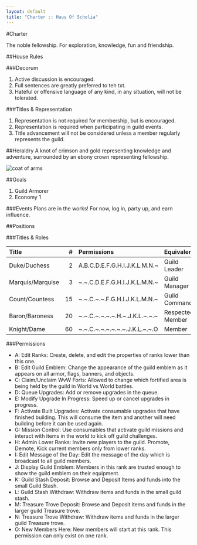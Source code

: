```yaml
---
layout: default
title: "Charter :: Haus Of Scholia"
---
```


#Charter

The noble fellowship. For exploration, knowledge, fun and friendship.

##House Rules

###Decorum
1. Active discussion is encouraged.
2. Full sentences are greatly preferred to teh txt.
3. Hateful or offensive language of any kind, in any situation, will not be tolerated.

###Titles & Representation
1. Representation is not required for membership, but is encouraged.
2. Representation is required when participating in guild events.
3. Title advancement will not be considered unless a member regularly represents the guild.

##Heraldry
A knot of crimson and gold representing knowledge and adventure, surrounded by an ebony crown representing fellowship.

![coat of arms](http://f.cl.ly/items/3k083y411B0U1g0A2I1c/Screen%20Shot%202013-09-23%20at%2011.35.25.png)

##Goals
1. Guild Armorer
2. Economy 1

###Events
Plans are in the works! For now, log in, party up, and earn influence.

##Positions

###Titles & Roles

| Title                 | #     | Permissions                      | Equivalent
|:---                   |   ---:|:---                              |:---
| Duke/Duchess          | 2     | A.B.C.D.E.F.G.H.I.J.K.L.M.N.~    | Guild Leader
| Marquis/Marquise      | 3     | ~.~.C.D.E.F.G.H.I.J.K.L.M.N.~    | Guild Manager
| Count/Countess        | 15    | ~.~.C.~.~.F.G.H.I.J.K.L.M.N.~    | Guild Commander
| Baron/Baroness        | 20    | ~.~.C.~.~.~.~.H.~.J.K.L.~.~.~    | Respected Member
| Knight/Dame           | 60    | ~.~.C.~.~.~.~.~.~.J.K.L.~.~.O    | Member

###Permissions
- A: Edit Ranks: Create, delete, and edit the properties of ranks lower than this one.
- B: Edit Guild Emblem: Change the appearance of the guild emblem as it appears on all armor, flags, banners, and objects.
- C: Claim/Unclaim WvW Forts: Allowed to change which fortified area is being held by the guild in World vs World battles.
- D: Queue Upgrades: Add or remove upgrades in the queue.
- E: Modify Upgrade In Progress: Speed up or cancel upgrades in progress.
- F: Activate Built Upgrades: Activate consumable upgrades that have finished building. This will consume the item and another will need building before it can be used again.
- G: Mission Control: Use consumables that activate guild missions and interact with items in the world to kick off guild challenges.
- H: Admin Lower Ranks: Invite new players to the guild. Promote, Demote, Kick current members only from lower ranks.
- I: Edit Message of the Day: Edit the message of the day which is broadcast to all guild members.
- J: Display Guild Emblem: Members in this rank are trusted enough to show the guild emblem on their equipment.
- K: Guild Stash Deposit: Browse and Deposit Items and funds into the small Guild Stash.
- L: Guild Stash Withdraw: Withdraw items and funds in the small guild stash.
- M: Treasure Trove Deposit: Browse and Deposit items and funds in the larger guild Treasure trove.
- N: Treasure Trove Withdraw: Withdraw items and funds in the larger guild Treasure trove.
- O: New Members Here: New members will start at this rank. This permission can only exist on one rank.
